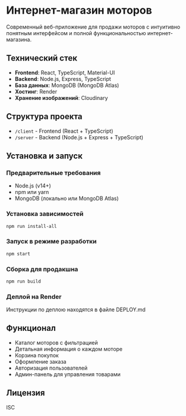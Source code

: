 # Интернет-магазин моторов

Современный веб-приложение для продажи моторов с интуитивно понятным интерфейсом и полной функциональностью интернет-магазина.

## Технический стек

- **Frontend**: React, TypeScript, Material-UI
- **Backend**: Node.js, Express, TypeScript
- **База данных**: MongoDB (MongoDB Atlas)
- **Хостинг**: Render
- **Хранение изображений**: Cloudinary

## Структура проекта

- `/client` - Frontend (React + TypeScript)
- `/server` - Backend (Node.js + Express + TypeScript)

## Установка и запуск

### Предварительные требования

- Node.js (v14+)
- npm или yarn
- MongoDB (локально или MongoDB Atlas)

### Установка зависимостей

```bash
npm run install-all
```

### Запуск в режиме разработки

```bash
npm start
```

### Сборка для продакшна

```bash
npm run build
```

### Деплой на Render

Инструкции по деплою находятся в файле DEPLOY.md

## Функционал

- Каталог моторов с фильтрацией
- Детальная информация о каждом моторе
- Корзина покупок
- Оформление заказа
- Авторизация пользователей
- Админ-панель для управления товарами

## Лицензия

ISC 